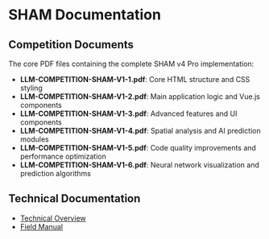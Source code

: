 # SHAM Documentation

## Competition Documents
The core PDF files containing the complete SHAM v4 Pro implementation:

- **LLM-COMPETITION-SHAM-V1-1.pdf**: Core HTML structure and CSS styling
- **LLM-COMPETITION-SHAM-V1-2.pdf**: Main application logic and Vue.js components  
- **LLM-COMPETITION-SHAM-V1-3.pdf**: Advanced features and UI components
- **LLM-COMPETITION-SHAM-V1-4.pdf**: Spatial analysis and AI prediction modules
- **LLM-COMPETITION-SHAM-V1-5.pdf**: Code quality improvements and performance optimization
- **LLM-COMPETITION-SHAM-V1-6.pdf**: Neural network visualization and prediction algorithms

## Technical Documentation
- [Technical Overview](technical-overview.md)
- [Field Manual](field-manual.md)
